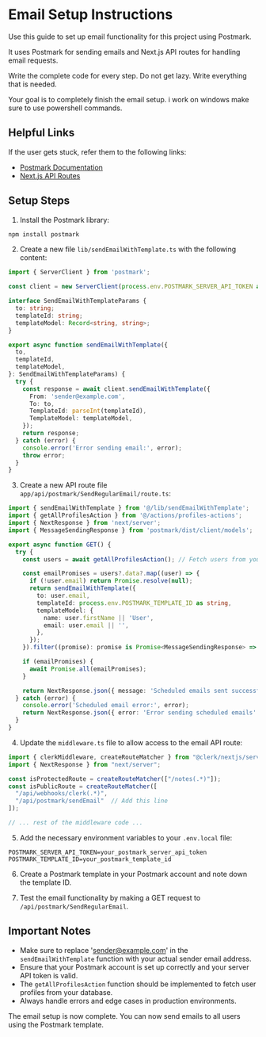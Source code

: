 # Email Setup Instructions

Use this guide to set up email functionality for this project using Postmark.

It uses Postmark for sending emails and Next.js API routes for handling email requests.

Write the complete code for every step. Do not get lazy. Write everything that is needed.

Your goal is to completely finish the email setup.
i work on windows make sure to use powershell commands.

## Helpful Links

If the user gets stuck, refer them to the following links:

- [Postmark Documentation](https://postmarkapp.com/developer)
- [Next.js API Routes](https://nextjs.org/docs/api-routes/introduction)

## Setup Steps

1. Install the Postmark library:

```bash
npm install postmark
```

2. Create a new file `lib/sendEmailWithTemplate.ts` with the following content:

```typescript
import { ServerClient } from 'postmark';

const client = new ServerClient(process.env.POSTMARK_SERVER_API_TOKEN as string);

interface SendEmailWithTemplateParams {
  to: string;
  templateId: string;
  templateModel: Record<string, string>;
}

export async function sendEmailWithTemplate({
  to,
  templateId,
  templateModel,
}: SendEmailWithTemplateParams) {
  try {
    const response = await client.sendEmailWithTemplate({
      From: 'sender@example.com',
      To: to,
      TemplateId: parseInt(templateId),
      TemplateModel: templateModel,
    });
    return response;
  } catch (error) {
    console.error('Error sending email:', error);
    throw error;
  }
}
```

3. Create a new API route file `app/api/postmark/SendRegularEmail/route.ts`:

```typescript
import { sendEmailWithTemplate } from '@/lib/sendEmailWithTemplate';
import { getAllProfilesAction } from '@/actions/profiles-actions';
import { NextResponse } from 'next/server';
import { MessageSendingResponse } from 'postmark/dist/client/models';

export async function GET() {
  try {
    const users = await getAllProfilesAction(); // Fetch users from your database

    const emailPromises = users?.data?.map((user) => {
      if (!user.email) return Promise.resolve(null);
      return sendEmailWithTemplate({
        to: user.email,
        templateId: process.env.POSTMARK_TEMPLATE_ID as string,
        templateModel: { 
          name: user.firstName || 'User',
          email: user.email || '',
        },
      });
    }).filter((promise): promise is Promise<MessageSendingResponse> => promise !== null);

    if (emailPromises) {
      await Promise.all(emailPromises);
    }

    return NextResponse.json({ message: 'Scheduled emails sent successfully' }, { status: 200 });
  } catch (error) {
    console.error('Scheduled email error:', error);
    return NextResponse.json({ error: 'Error sending scheduled emails' }, { status: 500 });
  }
}
```

4. Update the `middleware.ts` file to allow access to the email API route:

```typescript
import { clerkMiddleware, createRouteMatcher } from "@clerk/nextjs/server";
import { NextResponse } from "next/server";

const isProtectedRoute = createRouteMatcher(["/notes(.*)"]);
const isPublicRoute = createRouteMatcher([
  "/api/webhooks/clerk(.*)",
  "/api/postmark/sendEmail"  // Add this line
]);

// ... rest of the middleware code ...
```

5. Add the necessary environment variables to your `.env.local` file:

```
POSTMARK_SERVER_API_TOKEN=your_postmark_server_api_token
POSTMARK_TEMPLATE_ID=your_postmark_template_id
```

6. Create a Postmark template in your Postmark account and note down the template ID.

7. Test the email functionality by making a GET request to `/api/postmark/SendRegularEmail`.

## Important Notes

- Make sure to replace 'sender@example.com' in the `sendEmailWithTemplate` function with your actual sender email address.
- Ensure that your Postmark account is set up correctly and your server API token is valid.
- The `getAllProfilesAction` function should be implemented to fetch user profiles from your database.
- Always handle errors and edge cases in production environments.

The email setup is now complete. You can now send emails to all users using the Postmark template.
